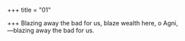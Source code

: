 +++
title = "01"

+++
Blazing away the bad for us, blaze wealth here, o Agni,  
—blazing away the bad for us.  